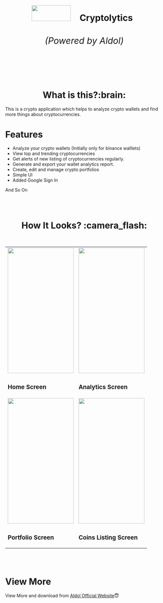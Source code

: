 <h1 align="center"><img src="https://user-images.githubusercontent.com/64122408/148880414-8bfc2600-c16f-469d-a2d9-7ea25c86016b.png" height=50px width=125px>&emsp;Cryptolytics&nbsp;&nbsp;<span><h6>(Powered by Aldol)</h6></span></h1> 
<br/>
<br/>

<h1 align="center"><b>What is this?:brain:</b></h1>

This is a crypto application which helps to analyze crypto wallets and find more things about cryptocurrencies.

# Features
* Analyze your crypto wallets (Initially only for binance walllets)
* View top and trending cryptocurrencies
* Get alerts of new listing of cryptocurrencies regularly.  
* Generate and export your wallet analytics report.
* Create, edit and manage crypto portfolios
* Simple UI
* Added Google Sign In

And So On

<br/>
<br/>

<h1 align="center"><b>How It Looks? :camera_flash:</b></h1>

<br/>

<table>
<tr>
<td><img src="https://aldol.netlify.app/assets/img/header/header-app.png" height="400px" width="210px" /></td>
<td><img src="https://aldol.netlify.app/assets/img/about/about-app.png" height="400px" width="210px" /></td>
</tr>
<tr>
  <td><h3>Home Screen</h3></td>
  <td><h3>Analytics Screen</h3></td>
</tr>

<tr>
<td><img src="https://aldol.netlify.app/assets/img/download/download-app.png" height="400px" width="210px" /></td>
<td><img src="https://user-images.githubusercontent.com/64122408/148881432-d02e0f4e-eb20-4b9a-b144-f9eeb368cd39.png" height="400px" width="210px" /></td>
</tr>
<tr>
  <td><h3>Portfolio Screen</h3></td>
  <td><h3>Coins Listing Screen</h3></td>
</tr>
</table>

<br/>
<br/>

# View More

View More and download from [Aldol Official Website](https://aldol.netlify.app)😇
